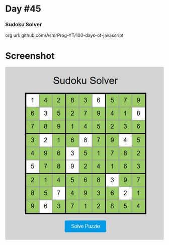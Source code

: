# Day #45

### Sudoku Solver
org url: github.com/AsmrProg-YT/100-days-of-javascript

# Screenshot
![sc](./screenshot.jpg)



